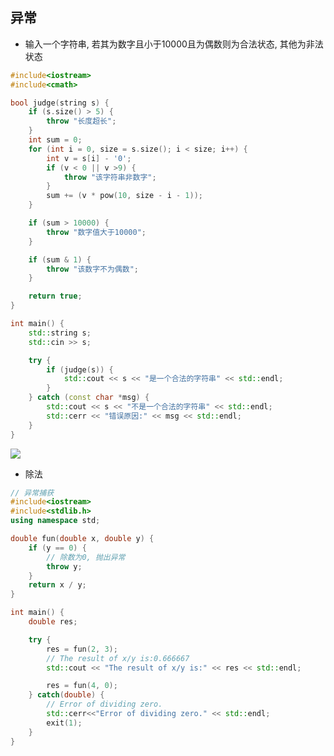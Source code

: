 <!--
 * @Description: 
 * @Version: 1.0
 * @Author: DaLao
 * @Email: dalao@xxx.com
 * @Date: 2021-02-10 12:22:12
 * @LastEditors: DaLao
 * @LastEditTime: 2022-09-11 21:59:35
-->

## 异常


- 输入一个字符串, 若其为数字且小于10000且为偶数则为合法状态, 其他为非法状态

```c++
#include<iostream>
#include<cmath>

bool judge(string s) {
    if (s.size() > 5) {
        throw "长度超长";
    }
    int sum = 0;
    for (int i = 0, size = s.size(); i < size; i++) {
        int v = s[i] - '0';
        if (v < 0 || v >9) {
            throw "该字符串非数字";
        }
        sum += (v * pow(10, size - i - 1));
    }

    if (sum > 10000) {
        throw "数字值大于10000";
    }

    if (sum & 1) {
        throw "该数字不为偶数";
    }

    return true;
}

int main() {
    std::string s;
    std::cin >> s;

    try {
        if (judge(s)) {
            std::cout << s << "是一个合法的字符串" << std::endl;
        }
    } catch (const char *msg) {
        std::cout << s << "不是一个合法的字符串" << std::endl;
        std::cerr << "错误原因:" << msg << std::endl;
    }
} 
```

![](https://cdn.hurra.ltd/img/20211127201210.png)


- 除法

```c++
// 异常捕获
#include<iostream>
#include<stdlib.h>
using namespace std;

double fun(double x, double y) {
    if (y == 0) {
        // 除数为0, 抛出异常
        throw y;
    }
    return x / y;
}

int main() {
    double res;

    try {
        res = fun(2, 3);
        // The result of x/y is:0.666667
        std::cout << "The result of x/y is:" << res << std::endl;

        res = fun(4, 0);
    } catch(double) {
        // Error of dividing zero.
        std::cerr<<"Error of dividing zero." << std::endl;
        exit(1);
    } 
}
```